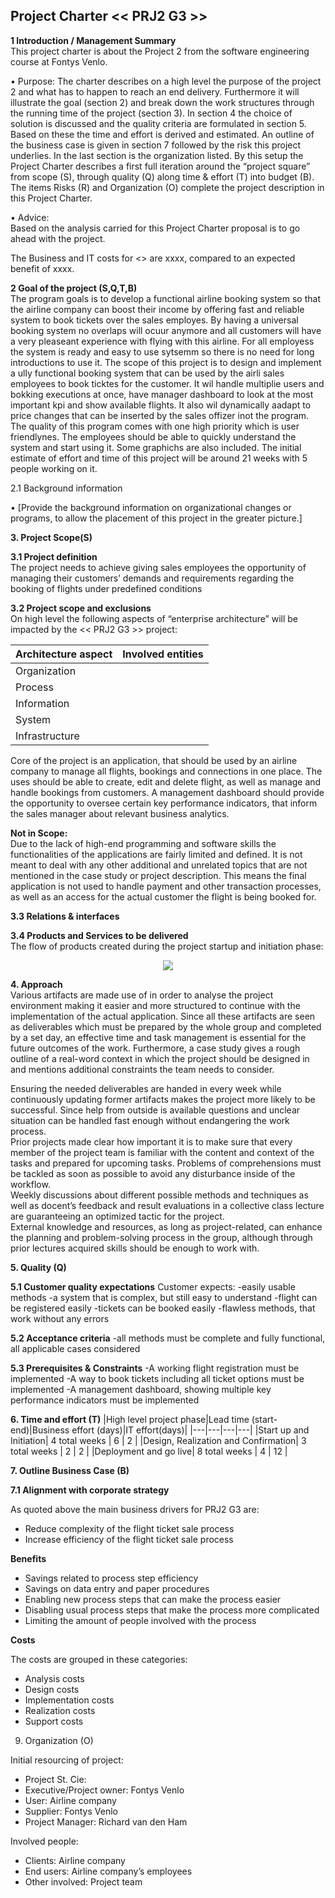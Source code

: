 ## Project Charter << PRJ2 G3 >>

**1	Introduction / Management Summary**<br>
This project charter is about the Project 2 from the software engineering course at Fontys Venlo.

•	Purpose: 
The charter describes on a high level the purpose of the project 2 and what has to happen to reach an end delivery. Furthermore it will illustrate the goal (section 2) and break down the work structures through the running time of the project (section 3). In section 4 the choice of solution is discussed and the quality criteria are formulated in section 5. Based on these the time and effort is derived and estimated. An outline of the business case is given in section 7 followed by the risk this project underlies. In the last section is the organization listed.
By this setup the Project Charter describes a first full iteration around the “project square” from scope (S), through quality (Q) along time & effort (T) into budget (B). The items Risks (R) and Organization (O) complete the project description in this Project Charter.

•	Advice:  
Based on the analysis carried for this Project Charter proposal is to go ahead with the project.

The Business and IT costs for <<PRJ G3>> are xxxx, compared to an expected benefit of xxxx.


**2	Goal of the project (S,Q,T,B)**<br>
The program goals is to develop a functional airline booking system so that the airline company can boost their income by offering fast and reliable system to book tickets over the sales employes. By having a universal booking system no overlaps will ocuur anymore and all customers will have a very pleaseant experience with flying with this airline. For all  employess the system is ready and easy to use sytsemm so there is no need for long introductions to use it.
The scope of this project is to design and implement a ully functional booking system that can be used by the airli sales employees to book ticktes for the customer. It wil handle multiplie users and bokking executions at once, have   manager dashboard to look at the most important kpi and show available flights. It also wil dynamically aadapt to price changes that can be inserted by the sales offizer inot the program.
The quality of this program comes with one high priority which is user friendlynes. The employees should be able to quickly understand the system and start using it. Some graphichs are also included.
The initial estimate of effort and time of this project will be around 21 weeks with 5 people working on it.

2.1	Background information

•	[Provide the background information on organizational changes or programs, to allow the placement of this project in the greater picture.]

**3. Project Scope(S)<br>**

**3.1 Project definition<br>**
The project needs to achieve giving sales employees the opportunity of managing their customers’ demands and requirements regarding the booking of flights under predefined conditions <br>

**3.2 Project scope and exclusions<br>**
On high level the following aspects of “enterprise architecture” will be impacted by the << PRJ2 G3 >> project: <br>

|Architecture aspect|Involved entities|
|---|---|
|Organization||
|Process||
|Information||
|System||
|Infrastructure||

Core of the project is an application, that should be used by an airline company to manage all flights, bookings and connections in one place. The uses should be able to create, edit and delete flight, as well as manage and handle bookings from customers. A management dashboard should provide the opportunity to oversee certain key performance indicators, that inform the sales manager about relevant business analytics.<br>

**Not in Scope:**<br>
Due to the lack of high-end programming and software skills the functionalities of the applications are fairly limited and defined. It is not meant to deal with any other additional and unrelated topics that are not mentioned in the case study or project description. This means the final application is not used to handle payment and other transaction processes, as well as an access for the actual customer the flight is being booked for. <br>

**3.3 Relations & interfaces**<br>

**3.4	Products and Services to be delivered** <br>
The flow of products created during the project startup and initiation phase:<br>
<p align="center">
<img src= "https://github.com/FontysVenlo/prj2-2021-prj2-2021-03/blob/c746b7b120e81614d6c041b0389cf799c3b072a3/project-management/WorkBreakdownStructure.svg" />
 </p>

**4. Approach** <br>
Various artifacts are made use of in order to analyse the project environment making it easier and more structured to continue with the implementation of the actual application. Since all these artifacts are seen as deliverables which must be prepared by the whole group and completed by a set day, an effective time and task management is essential for the future outcomes of the work. Furthermore, a case study gives a rough outline of a real-word context in which the project should be designed in and mentions additional constraints the team needs to consider. <br>

Ensuring the needed deliverables are handed in every week while continuously updating former artifacts makes the project more likely to be successful. Since help from outside is available questions and unclear situation can be handled fast enough without endangering the work process.<br>
Prior projects made clear how important it is to make sure that every member of the project team is familiar with the content and context of the tasks and prepared for upcoming tasks. Problems of comprehensions must be tackled as soon as possible to avoid any disturbance inside of the workflow.<br>
Weekly discussions about different possible methods and techniques as well as docent’s feedback and result evaluations in a collective class lecture are guaranteeing an optimized tactic for the project.<br>
External knowledge and resources, as long as project-related, can enhance the planning and problem-solving process in the group, although through prior lectures acquired skills should be enough to work with.<br>


**5. Quality (Q)**

**5.1 Customer quality expectations**
Customer expects:
-easily usable methods
-a system that is complex, but still easy to understand
-flight can be registered easily
-tickets can be booked easily
-flawless methods, that work without any errors

**5.2 Acceptance criteria**
-all methods must be complete and fully functional, all applicable cases considered

**5.3 Prerequisites & Constraints**
-A working flight registration must be implemented
-A way to book tickets including all ticket options must be implemented
-A management dashboard, showing multiple key performance indicators must be implemented

**6. Time and effort (T)**
|High level project phase|Lead time (start-end)|Business effort (days)|IT effort(days)|
|---|---|---|---|
|Start up and Initiation| 4 total weeks | 6 | 2 |
|Design, Realization and Confirmation| 3 total weeks | 2 | 2 |
|Deployment and go live| 8 total weeks | 4 | 12 |

**7.	Outline Business Case (B)**

**7.1	Alignment with corporate strategy**

As quoted above the main business drivers for PRJ2 G3 are:
-	Reduce complexity of the flight ticket sale process
-	Increase efficiency of the flight ticket sale process

**Benefits**
- Savings related to process step efficiency
- Savings on data entry and paper procedures
-	Enabling new process steps that can make the process easier
-	Disabling usual process steps that make the process more complicated
-	Limiting the amount of people involved with the process
 
**Costs**

The costs are grouped in these categories: 
- Analysis costs
- Design costs
- Implementation costs
- Realization costs
- Support costs

9.	Organization (O)

Initial resourcing of project:
-	Project St. Cie:
-	Executive/Project owner:	Fontys Venlo
-	User:	Airline company
-	Supplier: Fontys Venlo
-	Project Manager:	Richard van den Ham

Involved people:
-	Clients:	Airline company
-	End users: Airline company’s employees
-	Other involved: Project team
